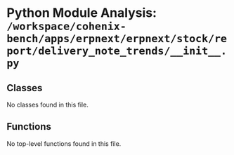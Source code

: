 # Python Module Analysis: `/workspace/cohenix-bench/apps/erpnext/erpnext/stock/report/delivery_note_trends/__init__.py`

## Classes

No classes found in this file.


## Functions

No top-level functions found in this file.
